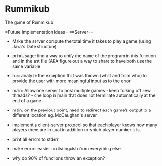 Rummikub
========

The game of Rummikub

=Future Implementation Ideas=
==Server==
- Make the server compute the total time it takes to play a game (using Java's Date structure)
- printUsage: find a way to unify the name of the program in this function and in the ant file (AKA figure out a way to share to have both use the same variable
- run: analyze the exception that was thrown (what and from who) to provide the user with more meaningful input as to the error
- main: Allow one server to host multiple games - keep forking off new threads? - one loop in main that does not terminate automatically at the end of a game
- main: on the previous point, need to redirect each game's output to a different location
	eg. McCaughan's server 

- implement a client-server protocol so that each player knows how many players there are in total in addition to which player number it is.
- print all errors to stderr
- make errors easier to distinguish from everything else

- why do 90% of functions throw an exception?
